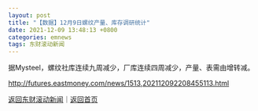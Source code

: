 ```yaml
---
layout: post
title: "【数据】12月9日螺纹产量、库存调研统计"
date: 2021-12-09 13:48:13 +0800
categories: emnews
tags: 东财滚动新闻
---
```


据Mysteel，螺纹社库连续九周减少，厂库连续四周减少，产量、表需由增转减。

<http://futures.eastmoney.com/news/1513,202112092208455113.html>

[返回东财滚动新闻](//finews.withounder.com/emnews/)｜[返回首页](//finews.withounder.com/)